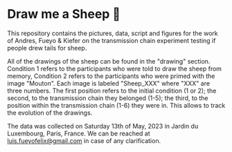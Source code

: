 # Draw me a Sheep 🐑
This repository contains the pictures, data, script and figures for the work of Andres, Fueyo & Kiefer on the transmission chain experiment testing if people drew tails for sheep. 

All of the drawings of the sheep can be found in the "drawing" section. Condition 1 refers to the participants who were told to draw the sheep from memory, Condition 2 refers to the participants who were primed with the image "Mouton". Each image is labeled "Sheep_XXX" where "XXX" are three numbers. The first position refers to the initial condition (1 or 2); the second, to the transmission chain they belonged (1-5); the third, to the position within the transmission chain (1-6) they were in. This allows to track the evolution of the drawings. 

The data was collected on Saturday 13th of May, 2023 in Jardin du Luxembourg, Paris, France.
We can be reached at luis.fueyofelix@gmail.com in case of any clarification.
